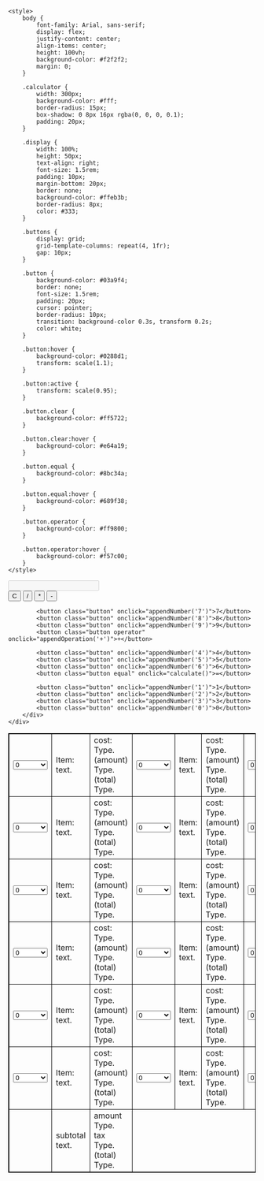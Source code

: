 <!DOCTYPE html>


<!DOCTYPE html>
<html>
<head>
<title>Grocery Calculator 22</title>
</head>
<style>
table, th, td {
  border:1px solid black;
}

<div class="ruled-paper" role="main">
  <div class="ruled-paper-header"></div>
<div class="ruled-paper-body" contenteditable="true">
  <p id="demo"></p>
</style>

<body>

<table> 
<tr>
    <td> <select>
     <option value=""> 0 </option><option value="Veggies">Veggies</option><option value="Dairy">Dairy</option>
     <option value="Meats">Meats</option><option value="Fruits">Fruits</option>
    </select>
    </td> 
    <td> Item: <div class="textbox" contenteditable="true">
    text.
  </div> </td>
    <td> cost:  <div class="textbox" contenteditable="true">
    Type.
  </div>(amount)  <div class="textbox" contenteditable="true">
    Type.
  </div> (total) <div class="textbox" contenteditable="true">
    Type.
  </div> </td>
  <td> <select>
     <option value=""> 0 </option><option value="Veggies">Veggies</option><option value="Dairy">Dairy</option>
     <option value="Meats">Meats</option><option value="Fruits">Fruits</option>
    </select>
    </td> 
    <td> Item: <div class="textbox" contenteditable="true">
    text.
  </div> </td>
    <td> cost:  <div class="textbox" contenteditable="true">
    Type.
  </div>(amount)  <div class="textbox" contenteditable="true">
    Type.
  </div> (total) <div class="textbox" contenteditable="true">
    Type.
  </div> </td>
   <td> <select>
     <option value=""> 0 </option><option value="Veggies">Veggies</option><option value="Dairy">Dairy</option>
     <option value="Meats">Meats</option><option value="Fruits">Fruits</option>
    </select>
    </td> 
    <td> Item: <div class="textbox" contenteditable="true">
    text.
  </div> </td>
    <td> cost:  <div class="textbox" contenteditable="true">
    Type.
  </div>(amount)  <div class="textbox" contenteditable="true">
    Type.
  </div> (total) <div class="textbox" contenteditable="true">
    Type.
  </div> </td>
   
</tr>
<tr>
    <td> <select>
     <option value=""> 0 </option><option value="Veggies">Veggies</option><option value="Dairy">Dairy</option>
     <option value="Meats">Meats</option><option value="Fruits">Fruits</option>
    </select>
    </td> 
    <td> Item: <div class="textbox" contenteditable="true">
    text.
  </div> </td>
    <td> cost:  <div class="textbox" contenteditable="true">
    Type.
  </div>(amount)  <div class="textbox" contenteditable="true">
    Type.
  </div> (total) <div class="textbox" contenteditable="true">
    Type.
  </div> </td>
  <td> <select>
     <option value=""> 0 </option><option value="Veggies">Veggies</option><option value="Dairy">Dairy</option>
     <option value="Meats">Meats</option><option value="Fruits">Fruits</option>
    </select>
    </td> 
    <td> Item: <div class="textbox" contenteditable="true">
    text.
  </div> </td>
    <td> cost:  <div class="textbox" contenteditable="true">
    Type.
  </div>(amount)  <div class="textbox" contenteditable="true">
    Type.
  </div> (total) <div class="textbox" contenteditable="true">
    Type.
  </div> </td>
   <td> <select>
     <option value=""> 0 </option><option value="Veggies">Veggies</option><option value="Dairy">Dairy</option>
     <option value="Meats">Meats</option><option value="Fruits">Fruits</option>
    </select>
    </td> 
    <td> Item: <div class="textbox" contenteditable="true">
    text.
  </div> </td>
    <td> cost:  <div class="textbox" contenteditable="true">
    Type.
  </div>(amount)  <div class="textbox" contenteditable="true">
    Type.
  </div> (total) <div class="textbox" contenteditable="true">
    Type.
  </div> </td>
   
</tr>
<tr>
    <td> <select>
     <option value=""> 0 </option><option value="Veggies">Veggies</option><option value="Dairy">Dairy</option>
     <option value="Meats">Meats</option><option value="Fruits">Fruits</option>
    </select>
    </td> 
    <td> Item: <div class="textbox" contenteditable="true">
    text.
  </div> </td>
    <td> cost:  <div class="textbox" contenteditable="true">
    Type.
  </div>(amount)  <div class="textbox" contenteditable="true">
    Type.
  </div> (total) <div class="textbox" contenteditable="true">
    Type.
  </div> </td>
  <td> <select>
     <option value=""> 0 </option><option value="Veggies">Veggies</option><option value="Dairy">Dairy</option>
     <option value="Meats">Meats</option><option value="Fruits">Fruits</option>
    </select>
    </td> 
    <td> Item: <div class="textbox" contenteditable="true">
    text.
  </div> </td>
    <td> cost:  <div class="textbox" contenteditable="true">
    Type.
  </div>(amount)  <div class="textbox" contenteditable="true">
    Type.
  </div> (total) <div class="textbox" contenteditable="true">
    Type.
  </div> </td>
   <td> <select>
     <option value=""> 0 </option><option value="Veggies">Veggies</option><option value="Dairy">Dairy</option>
     <option value="Meats">Meats</option><option value="Fruits">Fruits</option>
    </select>
    </td> 
    <td> Item: <div class="textbox" contenteditable="true">
    text.
  </div> </td>
    <td> cost:  <div class="textbox" contenteditable="true">
    Type.
  </div>(amount)  <div class="textbox" contenteditable="true">
    Type.
  </div> (total) <div class="textbox" contenteditable="true">
    Type.
  </div> </td>
   
</tr>
<tr>
    <td> <select>
     <option value=""> 0 </option><option value="Veggies">Veggies</option><option value="Dairy">Dairy</option>
     <option value="Meats">Meats</option><option value="Fruits">Fruits</option>
    </select>
    </td> 
    <td> Item: <div class="textbox" contenteditable="true">
    text.
  </div> </td>
    <td> cost:  <div class="textbox" contenteditable="true">
    Type.
  </div>(amount)  <div class="textbox" contenteditable="true">
    Type.
  </div> (total) <div class="textbox" contenteditable="true">
    Type.
  </div> </td>
  <td> <select>
     <option value=""> 0 </option><option value="Veggies">Veggies</option><option value="Dairy">Dairy</option>
     <option value="Meats">Meats</option><option value="Fruits">Fruits</option>
    </select>
    </td> 
    <td> Item: <div class="textbox" contenteditable="true">
    text.
  </div> </td>
    <td> cost:  <div class="textbox" contenteditable="true">
    Type.
  </div>(amount)  <div class="textbox" contenteditable="true">
    Type.
  </div> (total) <div class="textbox" contenteditable="true">
    Type.
  </div> </td>
   <td> <select>
     <option value=""> 0 </option><option value="Veggies">Veggies</option><option value="Dairy">Dairy</option>
     <option value="Meats">Meats</option><option value="Fruits">Fruits</option>
    </select>
    </td> 
    <td> Item: <div class="textbox" contenteditable="true">
    text.
  </div> </td>
    <td> cost:  <div class="textbox" contenteditable="true">
    Type.
  </div>(amount)  <div class="textbox" contenteditable="true">
    Type.
  </div> (total) <div class="textbox" contenteditable="true">
    Type.
  </div> </td>
   
</tr>
<tr>
    <td> <select>
     <option value=""> 0 </option><option value="Veggies">Veggies</option><option value="Dairy">Dairy</option>
     <option value="Meats">Meats</option><option value="Fruits">Fruits</option>
    </select>
    </td> 
    <td> Item: <div class="textbox" contenteditable="true">
    text.
  </div> </td>
    <td> cost:  <div class="textbox" contenteditable="true">
    Type.
  </div>(amount)  <div class="textbox" contenteditable="true">
    Type.
  </div> (total) <div class="textbox" contenteditable="true">
    Type.
  </div> </td>
  <td> <select>
     <option value=""> 0 </option><option value="Veggies">Veggies</option><option value="Dairy">Dairy</option>
     <option value="Meats">Meats</option><option value="Fruits">Fruits</option>
    </select>
    </td> 
    <td> Item: <div class="textbox" contenteditable="true">
    text.
  </div> </td>
    <td> cost:  <div class="textbox" contenteditable="true">
    Type.
  </div>(amount)  <div class="textbox" contenteditable="true">
    Type.
  </div> (total) <div class="textbox" contenteditable="true">
    Type.
  </div> </td>
   <td> <select>
     <option value=""> 0 </option><option value="Veggies">Veggies</option><option value="Dairy">Dairy</option>
     <option value="Meats">Meats</option><option value="Fruits">Fruits</option>
    </select>
    </td> 
    <td> Item: <div class="textbox" contenteditable="true">
    text.
  </div> </td>
    <td> cost:  <div class="textbox" contenteditable="true">
    Type.
  </div>(amount)  <div class="textbox" contenteditable="true">
    Type.
  </div> (total) <div class="textbox" contenteditable="true">
    Type.
  </div> </td>
   
</tr>
<tr>
    <td> <select>
     <option value=""> 0 </option><option value="Veggies">Veggies</option><option value="Dairy">Dairy</option>
     <option value="Meats">Meats</option><option value="Fruits">Fruits</option>
    </select>
    </td> 
    <td> Item: <div class="textbox" contenteditable="true">
    text.
  </div> </td>
    <td> cost:  <div class="textbox" contenteditable="true">
    Type.
  </div>(amount)  <div class="textbox" contenteditable="true">
    Type.
  </div> (total) <div class="textbox" contenteditable="true">
    Type.
  </div> </td>
  <td> <select>
     <option value=""> 0 </option><option value="Veggies">Veggies</option><option value="Dairy">Dairy</option>
     <option value="Meats">Meats</option><option value="Fruits">Fruits</option>
    </select>
    </td> 
    <td> Item: <div class="textbox" contenteditable="true">
    text.
  </div> </td>
    <td> cost:  <div class="textbox" contenteditable="true">
    Type.
  </div>(amount)  <div class="textbox" contenteditable="true">
    Type.
  </div> (total) <div class="textbox" contenteditable="true">
    Type.
  </div> </td>
   <td> <select>
     <option value=""> 0 </option><option value="Veggies">Veggies</option><option value="Dairy">Dairy</option>
     <option value="Meats">Meats</option><option value="Fruits">Fruits</option>
    </select>
    </td> 
    <td> Item: <div class="textbox" contenteditable="true">
    text.
  </div> </td>
    <td> cost:  <div class="textbox" contenteditable="true">
    Type.
  </div>(amount)  <div class="textbox" contenteditable="true">
    Type.
  </div> (total) <div class="textbox" contenteditable="true">
    Type.
  </div> </td>
   
</tr>

<tr>

 <td> 
    <td> subtotal <div class="textbox" contenteditable="true">
    text.
  </div> </td>
    <td> amount <div class="textbox" contenteditable="true">
    Type.
  </div> tax  <div class="textbox" contenteditable="true">
    Type.
  </div> (total) <div class="textbox" contenteditable="true">
    Type.
  </div> </td>

    


    <style>
        body {
            font-family: Arial, sans-serif;
            display: flex;
            justify-content: center;
            align-items: center;
            height: 100vh;
            background-color: #f2f2f2;
            margin: 0;
        }

        .calculator {
            width: 300px;
            background-color: #fff;
            border-radius: 15px;
            box-shadow: 0 8px 16px rgba(0, 0, 0, 0.1);
            padding: 20px;
        }

        .display {
            width: 100%;
            height: 50px;
            text-align: right;
            font-size: 1.5rem;
            padding: 10px;
            margin-bottom: 20px;
            border: none;
            background-color: #ffeb3b;
            border-radius: 8px;
            color: #333;
        }

        .buttons {
            display: grid;
            grid-template-columns: repeat(4, 1fr);
            gap: 10px;
        }

        .button {
            background-color: #03a9f4;
            border: none;
            font-size: 1.5rem;
            padding: 20px;
            cursor: pointer;
            border-radius: 10px;
            transition: background-color 0.3s, transform 0.2s;
            color: white;
        }

        .button:hover {
            background-color: #0288d1;
            transform: scale(1.1);
        }

        .button:active {
            transform: scale(0.95);
        }

        .button.clear {
            background-color: #ff5722;
        }

        .button.clear:hover {
            background-color: #e64a19;
        }

        .button.equal {
            background-color: #8bc34a;
        }

        .button.equal:hover {
            background-color: #689f38;
        }

        .button.operator {
            background-color: #ff9800;
        }

        .button.operator:hover {
            background-color: #f57c00;
        }
    </style>
<body>
    <div class="calculator">
        <input type="text" id="display" class="display" disabled>
        <div class="buttons">
            <button class="button clear" onclick="clearDisplay()">C</button>
            <button class="button operator" onclick="appendOperation('/')">/</button>
            <button class="button operator" onclick="appendOperation('*')">*</button>
            <button class="button operator" onclick="appendOperation('-')">-</button>

            <button class="button" onclick="appendNumber('7')">7</button>
            <button class="button" onclick="appendNumber('8')">8</button>
            <button class="button" onclick="appendNumber('9')">9</button>
            <button class="button operator" onclick="appendOperation('+')">+</button>

            <button class="button" onclick="appendNumber('4')">4</button>
            <button class="button" onclick="appendNumber('5')">5</button>
            <button class="button" onclick="appendNumber('6')">6</button>
            <button class="button equal" onclick="calculate()">=</button>

            <button class="button" onclick="appendNumber('1')">1</button>
            <button class="button" onclick="appendNumber('2')">2</button>
            <button class="button" onclick="appendNumber('3')">3</button>
            <button class="button" onclick="appendNumber('0')">0</button>
        </div>
    </div>
</body>
</html>

